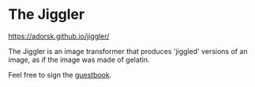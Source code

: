 # The Jiggler

https://adorsk.github.io/jiggler/

The Jiggler is an image transformer that produces 'jiggled' versions of an image, as if the image was made of gelatin.

Feel free to sign the [guestbook](https://forms.gle/sPG8z2z9oY3dgSr86).
